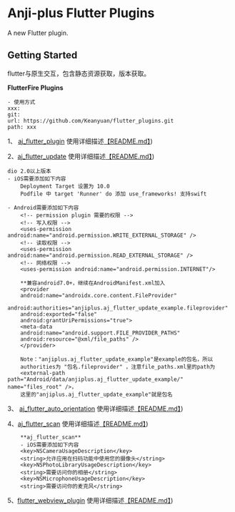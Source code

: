 # Anji-plus Flutter Plugins

A new Flutter plugin.

## Getting Started
flutter与原生交互，包含静态资源获取，版本获取。

**FlutterFire Plugins** 
```
- 使用方式
xxx:
git:
url: https://github.com/Keanyuan/flutter_plugins.git
path: xxx
```

1、 [aj_flutter_plugin](./aj_flutter_plugin/) 
使用详细描述[【README.md】](./aj_flutter_plugin/README.md))

2、[aj_flutter_update](./aj_flutter_update/) 
使用详细描述[【README.md】](./aj_flutter_update/README.md))

  ```
  dio 2.0以上版本
  - iOS需要添加如下内容
      Deployment Target 设置为 10.0
      Podfile 中 target 'Runner' do 添加 use_frameworks! 支持swift
  
  - Android需要添加如下内容
      <!-- permission plugin 需要的权限 -->
      <!-- 写入权限 -->
      <uses-permission android:name="android.permission.WRITE_EXTERNAL_STORAGE" />
      <!-- 读取权限 -->
      <uses-permission android:name="android.permission.READ_EXTERNAL_STORAGE" />
      <!-- 网络权限 -->
      <uses-permission android:name="android.permission.INTERNET"/>
      
      **兼容android7.0+，继续在AndroidManifest.xml加入
      <provider
      android:name="androidx.core.content.FileProvider"
      android:authorities="anjiplus.aj_flutter_update_example.fileprovider"
      android:exported="false"
      android:grantUriPermissions="true">
      <meta-data
      android:name="android.support.FILE_PROVIDER_PATHS"
      android:resource="@xml/file_paths" />
      </provider>
      
      Note："anjiplus.aj_flutter_update_example"是example的包名，所以
      authorities为 "包名.fileprovider" ，注意file_paths.xml里的path为
      <external-path path="Android/data/anjiplus.aj_flutter_update_example/" name="files_root" />，
      这里的"anjiplus.aj_flutter_update_example"就是包名
  
 ```
3、 [aj_flutter_auto_orientation](./aj_flutter_auto_orientation/) 
使用详细描述[【README.md】](./aj_flutter_auto_orientation/README.md))


4、[aj_flutter_scan](./aj_flutter_scan/) 
使用详细描述[【README.md】](./aj_flutter_scan/README.md))
```
    **aj_flutter_scan**
    - iOS需要添加如下内容
    <key>NSCameraUsageDescription</key>
    <string>允许应用在扫码功能中使用您的摄像头</string>
    <key>NSPhotoLibraryUsageDescription</key>
    <string>需要访问你的相册</string>
    <key>NSMicrophoneUsageDescription</key>
    <string>需要访问你的麦克风</string>
```


 5、[flutter_webview_plugin](./flutter_webview_plugin/) 
 使用详细描述[【README.md】](./flutter_webview_plugin/README.md))


